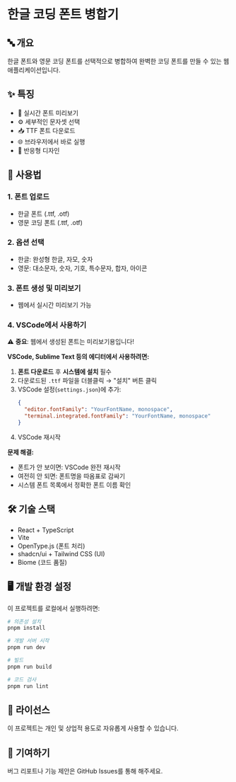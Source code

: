 # 한글 코딩 폰트 병합기

## 🔤 개요

한글 폰트와 영문 코딩 폰트를 선택적으로 병합하여 완벽한 코딩 폰트를 만들 수 있는 웹 애플리케이션입니다.

## ✨ 특징

- 🎨 실시간 폰트 미리보기
- ⚙️ 세부적인 문자셋 선택
- 📥 TTF 폰트 다운로드
- 🌐 브라우저에서 바로 실행
- 📱 반응형 디자인

## 🚀 사용법

### 1. 폰트 업로드
- 한글 폰트 (.ttf, .otf)
- 영문 코딩 폰트 (.ttf, .otf)

### 2. 옵션 선택
- 한글: 완성형 한글, 자모, 숫자
- 영문: 대소문자, 숫자, 기호, 특수문자, 합자, 아이콘

### 3. 폰트 생성 및 미리보기
- 웹에서 실시간 미리보기 가능

### 4. VSCode에서 사용하기

⚠️ **중요**: 웹에서 생성된 폰트는 미리보기용입니다!

**VSCode, Sublime Text 등의 에디터에서 사용하려면:**

1. **폰트 다운로드** 후 **시스템에 설치** 필수
2. 다운로드된 `.ttf` 파일을 더블클릭 → "설치" 버튼 클릭
3. VSCode 설정(`settings.json`)에 추가:
   ```json
   {
     "editor.fontFamily": "YourFontName, monospace",
     "terminal.integrated.fontFamily": "YourFontName, monospace"
   }
   ```
4. VSCode 재시작

**문제 해결:**
- 폰트가 안 보이면: VSCode 완전 재시작
- 여전히 안 되면: 폰트명을 따옴표로 감싸기
- 시스템 폰트 목록에서 정확한 폰트 이름 확인

## 🛠️ 기술 스택

- React + TypeScript
- Vite
- OpenType.js (폰트 처리)
- shadcn/ui + Tailwind CSS (UI)
- Biome (코드 품질)

## 🖥 개발 환경 설정

이 프로젝트를 로컬에서 실행하려면:

```bash
# 의존성 설치
pnpm install

# 개발 서버 시작
pnpm run dev

# 빌드
pnpm run build

# 코드 검사
pnpm run lint
```

## 📝 라이선스

이 프로젝트는 개인 및 상업적 용도로 자유롭게 사용할 수 있습니다.

## 🤝 기여하기

버그 리포트나 기능 제안은 GitHub Issues를 통해 해주세요.
